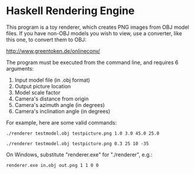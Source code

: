 # Haskell Rendering Engine
This program is a toy renderer, which creates PNG images from OBJ model files.
If you have non-OBJ models you wish to view, use a converter, like this one,
to convert them to OBJ:

http://www.greentoken.de/onlineconv/

The program must be executed from the command line, and requires 6 arguments:

1. Input model file (in .obj format)
2. Output picture location
3. Model scale factor
4. Camera's distance from origin
5. Camera's azimuth angle (in degrees)
6. Camera's inclination angle (in degrees)

For example, here are some valid commands:

`./renderer testmodel.obj testpicture.png 1.0 3.0 45.0 25.0`

`./renderer testmodel.obj testpicture.png 0.3 25 10 -35`

On Windows, substitute "renderer.exe" for "./renderer", e.g.:

`renderer.exe in.obj out.png 1 1 0 0`
